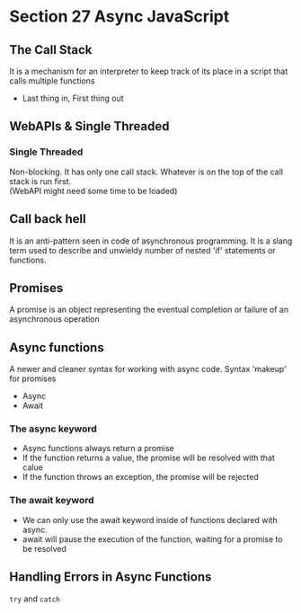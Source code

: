# Section 27 Async JavaScript

## The Call Stack
It is a mechanism for an interpreter to keep track of its place in a script that calls multiple functions
- Last thing in, First thing out

## WebAPIs & Single Threaded
### Single Threaded
Non-blocking. It has only one call stack. Whatever is on the top of the call stack is run first.<br>
(WebAPI might need some time to be loaded)

## Call back hell 
It is an anti-pattern seen in code of asynchronous programming. It is a slang term used to describe and unwieldy number of nested 'if' statements or functions.

## Promises
A promise is an object representing the eventual completion or failure of an asynchronous operation

## Async functions
A newer and cleaner syntax for working with async code. Syntax 'makeup' for promises
- Async
- Await

### The async keyword
- Async functions always return a promise
- If the function returns a value, the promise will be resolved with that calue
- If the function throws an exception, the promise will be rejected

### The await keyword
- We can only use the await keyword inside of functions declared with async.
- await will pause the execution of the function, waiting for a promise to be resolved

## Handling Errors in Async Functions
`try` and `catch`

 
